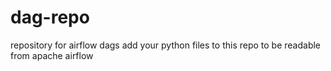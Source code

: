 # dag-repo
repository for airflow dags
add your python files to this repo to be readable from apache airflow
